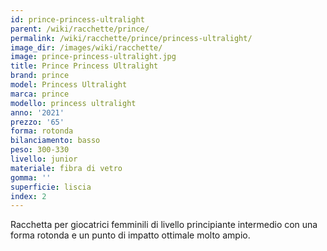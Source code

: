 ```yaml
---
id: prince-princess-ultralight
parent: /wiki/racchette/prince/
permalink: /wiki/racchette/prince/princess-ultralight/
image_dir: /images/wiki/racchette/
image: prince-princess-ultralight.jpg
title: Prince Princess Ultralight
brand: prince
model: Princess Ultralight
marca: prince
modello: princess ultralight
anno: '2021'
prezzo: '65'
forma: rotonda
bilanciamento: basso
peso: 300-330
livello: junior
materiale: fibra di vetro
gomma: ''
superficie: liscia
index: 2
---
```

Racchetta per giocatrici femminili di livello principiante intermedio con una forma rotonda e un punto di impatto ottimale molto ampio.